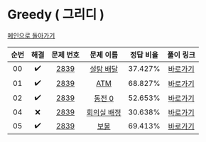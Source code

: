 # Greedy ( 그리디 )

[메인으로 돌아가기](https://github.com/hhcczz/baekjoon)


|          순번          |        해결         |        문제 번호         |        문제 이름         |         정답 비율          |        풀이 링크         |
| :-----: | :-----: | :-----: | :-----: | :-----: | :-----: |
| 00 |  :heavy_check_mark:  | <a href="https://www.acmicpc.net/problem/2839" target="_blank">2839</a> | <a href="https://www.acmicpc.net/problem/2839" target="_blank">설탕 배달</a> | 37.427% | <a href="./../Solution/Greedy/2839">바로가기</a> |
| 01 |  :heavy_check_mark:  | <a href="https://www.acmicpc.net/problem/11399" target="_blank">2839</a> | <a href="https://www.acmicpc.net/problem/11399" target="_blank">ATM</a> | 68.827% | <a href="./../Solution/Greedy/11399">바로가기</a> |
| 02 |  :heavy_check_mark:  | <a href="https://www.acmicpc.net/problem/11047" target="_blank">2839</a> | <a href="https://www.acmicpc.net/problem/11047" target="_blank">동전 0</a> | 52.653% | <a href="./../Solution/Greedy/11047">바로가기</a> |
| 04 |  :x:  | <a href="https://www.acmicpc.net/problem/1931" target="_blank">2839</a> | <a href="https://www.acmicpc.net/problem/1931" target="_blank">회의실 배정</a> | 30.638% | <a href="./../Solution/Greedy/1931">바로가기</a> |
| 05 |  :heavy_check_mark:  | <a href="https://www.acmicpc.net/problem/1026" target="_blank">2839</a> | <a href="https://www.acmicpc.net/problem/1026" target="_blank">보물</a> | 69.413% | <a href="./../Solution/Greedy/1026">바로가기</a> |
